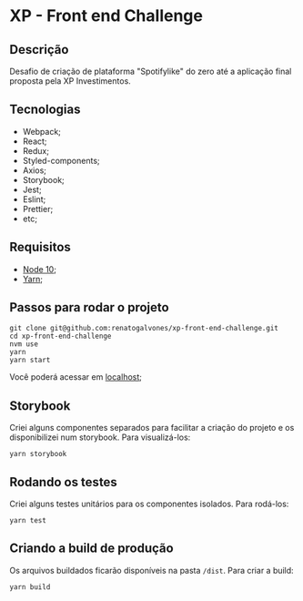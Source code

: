 # XP - Front end Challenge

## Descrição

Desafio de criação de plataforma "Spotifylike" do zero até a aplicação final proposta pela XP Investimentos.

## Tecnologias

- Webpack;
- React;
- Redux;
- Styled-components;
- Axios;
- Storybook;
- Jest;
- Eslint;
- Prettier;
- etc;

## Requisitos

- [Node 10](https://nodejs.org/en/docs/);
- [Yarn](https://yarnpkg.com/lang/en/);

## Passos para rodar o projeto

```
git clone git@github.com:renatogalvones/xp-front-end-challenge.git
cd xp-front-end-challenge
nvm use
yarn
yarn start
```
Você poderá acessar em [localhost](http://localhost:8080);


## Storybook
Criei alguns componentes separados para facilitar a criação do projeto e os disponibilizei num storybook.
Para visualizá-los:
```
yarn storybook
```

## Rodando os testes
Criei alguns testes unitários para os componentes isolados.
Para rodá-los:
```
yarn test
```

## Criando a build de produção
Os arquivos buildados ficarão disponíveis na pasta `/dist`.
Para criar a build:
```
yarn build
```
